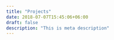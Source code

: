 ```yaml
---
title: "Projects"
date: 2018-07-07T15:45:06+06:00
draft: false
description: "This is meta description"
---
```

